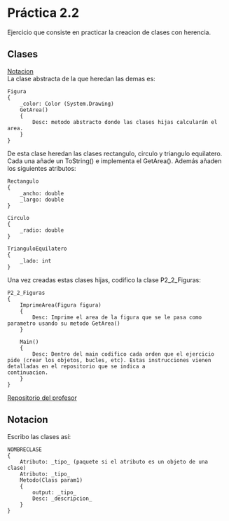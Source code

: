 # Práctica 2.2 

Ejercicio que consiste en practicar la creacion de clases con herencia.

## Clases

[Notacion](#notacion)  
La clase abstracta de la que heredan las demas es:

    Figura
    {
        _color: Color (System.Drawing)
        GetArea()
        {
            Desc: metodo abstracto donde las clases hijas calcularán el area.
        }
    }

De esta clase heredan las clases rectangulo, circulo y triangulo equilatero. Cada una añade un ToString() e implementa el GetArea(). Además añaden los siguientes atributos:

    Rectangulo
    {
        _ancho: double
        _largo: double
    }

    Circulo
    {
        _radio: double
    }

    TrianguloEquilatero
    {
        _lado: int
    }

Una vez creadas estas clases hijas, codifico la clase P2_2_Figuras:

    P2_2_Figuras
    {
        ImprimeArea(Figura figura)
        {
            Desc: Imprime el area de la figura que se le pasa como parametro usando su metodo GetArea()
        }

        Main()
        {
            Desc: Dentro del main codifico cada orden que el ejercicio pide (crear los objetos, bucles, etc). Estas instrucciones vienen detalladas en el repositorio que se indica a                 continuacion.   
        }
    }
[Repositorio del profesor][proferepo]

## Notacion

Escribo las clases así: 

    NOMBRECLASE
    {
        Atributo: _tipo_ (paquete si el atributo es un objeto de una clase)
        Atributo: _tipo_
        Metodo(Class param1)
        {
            output: _tipo_
            Desc: _descripcion_
        }
    }

[proferepo]: https://github.com/jeatzr/DI_P2_2_Figuras
